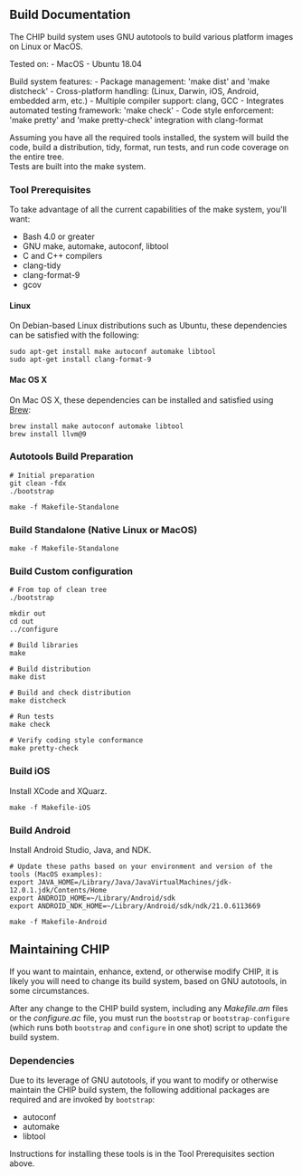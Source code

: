 ## Build Documentation

The CHIP build system uses GNU autotools to build
various platform images on Linux or MacOS.

Tested on:
    - MacOS
    - Ubuntu 18.04


Build system features:
    - Package management: 'make dist' and 'make distcheck'
    - Cross-platform handling: (Linux, Darwin, iOS, Android, embedded arm, etc.)
    - Multiple compiler support: clang, GCC
    - Integrates automated testing framework: 'make check'
    - Code style enforcement: 'make pretty' and 'make pretty-check' integration with clang-format

Assuming you have all the required tools installed, the system will build the code,
build a distribution, tidy, format, run tests, and run code coverage on the entire tree.  
Tests are built into the make system.


### Tool Prerequisites

To take advantage of all the current capabilities of the make system, you'll want:

* Bash 4.0 or greater
* GNU make, automake, autoconf, libtool
* C and C++ compilers
* clang-tidy
* clang-format-9
* gcov


#### Linux

On Debian-based Linux distributions such as Ubuntu, these dependencies
can be satisfied with the following:

```
sudo apt-get install make autoconf automake libtool
sudo apt-get install clang-format-9
```

#### Mac OS X

On Mac OS X, these dependencies can be installed and satisfied using
[Brew](https://brew.sh/):

```
brew install make autoconf automake libtool
brew install llvm@9
```

### Autotools Build Preparation

```
# Initial preparation
git clean -fdx
./bootstrap

make -f Makefile-Standalone
```

### Build Standalone (Native Linux or MacOS)

```
make -f Makefile-Standalone
```

### Build Custom configuration

```
# From top of clean tree
./bootstrap

mkdir out
cd out
../configure

# Build libraries
make

# Build distribution
make dist

# Build and check distribution
make distcheck

# Run tests
make check

# Verify coding style conformance
make pretty-check
```

### Build iOS

Install XCode and XQuarz.

```
make -f Makefile-iOS
```

### Build Android

Install Android Studio, Java, and NDK.

```
# Update these paths based on your environment and version of the tools (MacOS examples):
export JAVA_HOME=/Library/Java/JavaVirtualMachines/jdk-12.0.1.jdk/Contents/Home
export ANDROID_HOME=~/Library/Android/sdk
export ANDROID_NDK_HOME=~/Library/Android/sdk/ndk/21.0.6113669

make -f Makefile-Android
```

## Maintaining CHIP

If you want to maintain, enhance, extend, or otherwise modify CHIP, it
is likely you will need to change its build system, based on GNU
autotools, in some circumstances.

After any change to the CHIP build system, including any *Makefile.am*
files or the *configure.ac* file, you must run the `bootstrap` or
`bootstrap-configure` (which runs both `bootstrap` and `configure` in
one shot) script to update the build system.

### Dependencies

Due to its leverage of GNU autotools, if you want to modify or
otherwise maintain the CHIP build system, the following
additional packages are required and are invoked by `bootstrap`:

  * autoconf
  * automake
  * libtool

Instructions for installing these tools is in the Tool Prerequisites section above.

